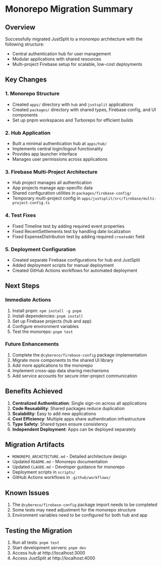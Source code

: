 # Monorepo Migration Summary

## Overview

Successfully migrated JustSplit to a monorepo architecture with the following structure:
- Central authentication hub for user management
- Modular applications with shared resources
- Multi-project Firebase setup for scalable, low-cost deployments

## Key Changes

### 1. Monorepo Structure
- Created `apps/` directory with `hub` and `justsplit` applications
- Created `packages/` directory with shared types, Firebase config, and UI components
- Set up pnpm workspaces and Turborepo for efficient builds

### 2. Hub Application
- Built a minimal authentication hub at `apps/hub/`
- Implements central login/logout functionality
- Provides app launcher interface
- Manages user permissions across applications

### 3. Firebase Multi-Project Architecture
- Hub project manages all authentication
- App projects manage app-specific data
- Shared configuration utilities in `packages/firebase-config/`
- Temporary multi-project config in `apps/justsplit/src/firebase/multi-project-config.ts`

### 4. Test Fixes
- Fixed Timeline test by adding required event properties
- Fixed RecentSettlements test by handling date localization
- Fixed ExpenseDistribution test by adding required `createdAt` field

### 5. Deployment Configuration
- Created separate Firebase configurations for hub and JustSplit
- Added deployment scripts for manual deployment
- Created GitHub Actions workflows for automated deployment

## Next Steps

### Immediate Actions
1. Install pnpm: `npm install -g pnpm`
2. Install dependencies: `pnpm install`
3. Set up Firebase projects (hub and app)
4. Configure environment variables
5. Test the monorepo: `pnpm test`

### Future Enhancements
1. Complete the `@cybereco/firebase-config` package implementation
2. Migrate more components to the shared UI library
3. Add more applications to the monorepo
4. Implement cross-app data sharing mechanisms
5. Add service accounts for secure inter-project communication

## Benefits Achieved

1. **Centralized Authentication**: Single sign-on across all applications
2. **Code Reusability**: Shared packages reduce duplication
3. **Scalability**: Easy to add new applications
4. **Cost Efficiency**: Multiple apps share authentication infrastructure
5. **Type Safety**: Shared types ensure consistency
6. **Independent Deployment**: Apps can be deployed separately

## Migration Artifacts

- `MONOREPO_ARCHITECTURE.md` - Detailed architecture design
- Updated `README.md` - Monorepo documentation
- Updated `CLAUDE.md` - Developer guidance for monorepo
- Deployment scripts in `scripts/`
- GitHub Actions workflows in `.github/workflows/`

## Known Issues

1. The `@cybereco/firebase-config` package import needs to be completed
2. Some tests may need adjustment for the monorepo structure
3. Environment variables need to be configured for both hub and app

## Testing the Migration

1. Run all tests: `pnpm test`
2. Start development servers: `pnpm dev`
3. Access hub at http://localhost:3000
4. Access JustSplit at http://localhost:4000